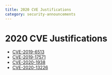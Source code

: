 ```yaml
---
title: 2020 CVE Justifications
category: security-announcements
---
```


# 2020 CVE Justifications

* [CVE-2019-6513]({{#base_path#}}/security-announcements/cve-justifications/2020/CVE-2019-6513/)
* [CVE-2019-17571]({{#base_path#}}/security-announcements/cve-justifications/2020/CVE-2019-17571/)
* [CVE-2020-1938]({{#base_path#}}/security-announcements/cve-justifications/2020/CVE-2020-1938/)
* [CVE-2020-13226]({{#base_path#}}/security-announcements/cve-justifications/2020/CVE-2020-13226/)
